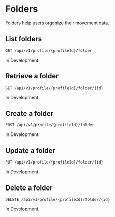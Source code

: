 # Folders

Folders help users organize their movement data.

## List folders

`GET /api/v1/profile/{profileId}/folder`

<aside class="warning">
In Development.
</aside>

## Retrieve a folder

`GET /api/v1/profile/{profileId}/folder/{id}`

<aside class="warning">
In Development.
</aside>

## Create a folder

`POST /api/v1/profile/{profileId}/folder`

<aside class="warning">
In Development.
</aside>

## Update a folder

`PUT /api/v1/profile/{profileId}/folder/{id}`

<aside class="warning">
In Development.
</aside>

## Delete a folder

`DELETE /api/v1/profile/{profileId}/folder/{id}`

<aside class="warning">
In Development.
</aside>
